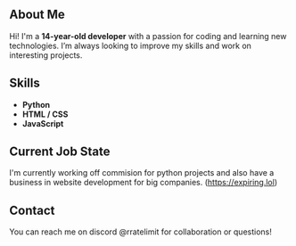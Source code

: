 ## About Me
Hi! I'm a **14-year-old developer** with a passion for coding and learning new technologies. I’m always looking to improve my skills and work on interesting projects.

## Skills
- **Python**
- **HTML / CSS**
- **JavaScript**

## Current Job State
I'm currently working off commision for python projects and also have a business in website development
for big companies. (https://expiring.lol)

## Contact
You can reach me on discord @rratelimit for collaboration or questions!

